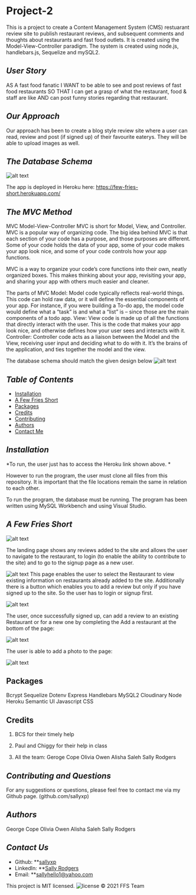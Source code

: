 # Project-2
This is a project to create a Content Management System (CMS) restuarant review site to publish restaurant reviews, and subsequent comments and thoughts about restaurants and fast food outlets. It is created using the Model-View-Controller paradigm. The system is created using node.js, handlebars.js, Sequelize and mySQL2.

## *User Story*
AS A fast food fanatic
I WANT to be able to see and post reviews of fast food restaurants
SO THAT I can get a grasp of what the restaurant, food & staff are like
AND can post funny stories regarding that restaurant.

## *Our Approach*

Our approach has been to create a blog style review site where a user can read, review and post (if signed up) of their favourite eaterys.  They will be able to upload images as well.

## *The Database Schema* 

![alt text](/ReadmeImages/EntityRelDiagram.png)

The app is deployed in Heroku here: https://few-fries-short.herokuapp.com/

## *The MVC Method*

MVC Model-View-Controller
MVC is short for Model, View, and Controller. MVC is a popular way of organizing code. The big idea behind MVC is that each section of your code has a purpose, and those purposes are different. Some of your code holds the data of your app, some of your code makes your app look nice, and some of your code controls how your app functions.

MVC is a way to organize your code’s core functions into their own, neatly organized boxes. This makes thinking about your app, revisiting your app, and sharing your app with others much easier and cleaner.

The parts of MVC Model: Model code typically reflects real-world things. This code can hold raw data, or it will define the essential components of your app. For instance, if you were building a To-do app, the model code would define what a “task” is and what a “list” is – since those are the main components of a todo app. View: View code is made up of all the functions that directly interact with the user. This is the code that makes your app look nice, and otherwise defines how your user sees and interacts with it. Controller: Controller code acts as a liaison between the Model and the View, receiving user input and deciding what to do with it. It’s the brains of the application, and ties together the model and the view.

The database schema should match the given design below
![alt text](/Images/Schema.png)

## *Table of Contents*
- [Installation](#installation)
- [A Few Fries Short](#few-fries-short)
- [Packages](#Packages) 
- [Credits](#Credits) 
- [Contributing](#contributing)
- [Authors](#authors)
- [Contact Me](#contact-me)

## *Installation*

*To run, the user just has to access the Heroku link shown above. *

However to run the program, the user must clone all files from this repository.  It is important that the file locations remain the same in relation to each other.

To run the program, the database must be running.  The program has been written using MySQL Workbench and using Visual Studio.  

## *A Few Fries Short*

![alt text](/Images/Landingpage.png) 

The landing page shows any reviews added to the site and allows the user to navigate to the restaurant, to login (to enable the ability to contribute to the site) and to go to the signup page as a new user.

![alt text](/Images/Restaurantpage.png)
This page enables the user to select the Restaurant to view existing information on restaurants already added to the site.  Additionally there is a button which enables you to add a review but only if you have signed up to the site.  So the user has to login or signup first.

![alt text](/Images/Restaurantpage.png)

The user, once successfully signed up, can add a review to an existing Restaurant or for a new one by completing the Add a restaurant at the bottom of the page:

![alt text](/Images/reviewadd.png)

The user is able to add a photo to the page:

![alt text](/Images/showspicture.png)

## Packages ##
Bcrypt
Sequelize
Dotenv
Express
Handlebars
MySQL2
Cloudinary
Node
Heroku
Semantic UI
Javascript
CSS

## Credits ##
1. BCS for their timely help

2. Paul and Chiggy for their help in class

3. All the team:    Geroge Cope
                    Olivia Owen
                    Alisha Saleh
                    Sally Rodgers
                    
## *Contributing and Questions*
For any suggestions or questions, please feel free to contact me via my Github page. (github.com/sallyxp)

## *Authors*
George Cope
Olivia Owen
Alisha Saleh
Sally Rodgers

## *Contact Us*
- Github: **[sallyxp](github.com/sallyxp)
- LinkedIn: **[Sally Rodgers](www.linkedin.com/in/sallyhello1)  
- Email: **[sallyhello1@yahoo.com](mailto:sallyhello1@yahoo.com)

This project is MIT licensed. ![license](https://img.shields.io/static/v1?label=license&message=MIT&color=blueviolet) 
&copy; 2021 FFS Team



















